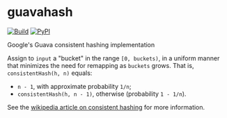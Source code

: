 # guavahash

[![Build](https://github.com/igorcoding/guavahash/actions/workflows/ci.yml/badge.svg?branch=master)](https://github.com/igorcoding/guavahash/actions)
[![PyPI](https://img.shields.io/pypi/v/guavahash.svg)](https://pypi.python.org/pypi/guavahash
)

Google's Guava consistent hashing implementation


Assign to `input` a "bucket" in the range `[0, buckets)`, in a uniform manner
that minimizes the need for remapping as `buckets` grows.
That is, `consistentHash(h, n)` equals:

* `n - 1`, with approximate probability `1/n`;
* `consistentHash(h, n - 1)`, otherwise (probability `1 - 1/n`).

See the [wikipedia article on consistent hashing](http://en.wikipedia.org/wiki/Consistent_hashing)
for more information.
